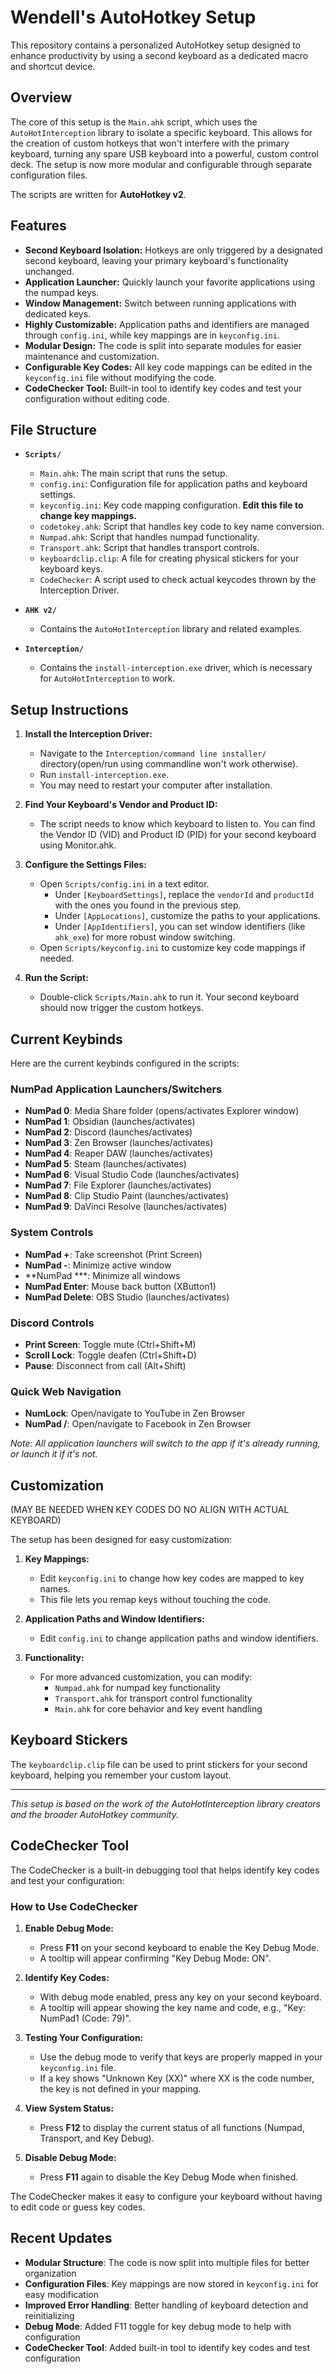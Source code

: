 # Wendell's AutoHotkey Setup

This repository contains a personalized AutoHotkey setup designed to enhance productivity by using a second keyboard as a dedicated macro and shortcut device.

## Overview

The core of this setup is the `Main.ahk` script, which uses the `AutoHotInterception` library to isolate a specific keyboard. This allows for the creation of custom hotkeys that won't interfere with the primary keyboard, turning any spare USB keyboard into a powerful, custom control deck. The setup is now more modular and configurable through separate configuration files.

The scripts are written for **AutoHotkey v2**.

## Features

- **Second Keyboard Isolation:** Hotkeys are only triggered by a designated second keyboard, leaving your primary keyboard's functionality unchanged.
- **Application Launcher:** Quickly launch your favorite applications using the numpad keys.
- **Window Management:** Switch between running applications with dedicated keys.
- **Highly Customizable:** Application paths and identifiers are managed through `config.ini`, while key mappings are in `keyconfig.ini`.
- **Modular Design:** The code is split into separate modules for easier maintenance and customization.
- **Configurable Key Codes:** All key code mappings can be edited in the `keyconfig.ini` file without modifying the code.
- **CodeChecker Tool:** Built-in tool to identify key codes and test your configuration without editing code.

## File Structure

- **`Scripts/`**
  - `Main.ahk`: The main script that runs the setup.
  - `config.ini`: Configuration file for application paths and keyboard settings.
  - `keyconfig.ini`: Key code mapping configuration. **Edit this file to change key mappings.**
  - `codetokey.ahk`: Script that handles key code to key name conversion.
  - `Numpad.ahk`: Script that handles numpad functionality.
  - `Transport.ahk`: Script that handles transport controls.
  - `keyboardclip.clip`: A file for creating physical stickers for your keyboard keys.
  - `CodeChecker`: A script used to check actual keycodes thrown by the Interception Driver.

- **`AHK v2/`**
  - Contains the `AutoHotInterception` library and related examples.

- **`Interception/`**
  - Contains the `install-interception.exe` driver, which is necessary for `AutoHotInterception` to work.

## Setup Instructions

1.  **Install the Interception Driver:**
    - Navigate to the `Interception/command line installer/` directory(open/run using commandline won't work otherwise).
    - Run `install-interception.exe`.
    - You may need to restart your computer after installation.

2.  **Find Your Keyboard's Vendor and Product ID:**
    - The script needs to know which keyboard to listen to. You can find the Vendor ID (VID) and Product ID (PID) for your second keyboard using Monitor.ahk.
    
3.  **Configure the Settings Files:**
    - Open `Scripts/config.ini` in a text editor.
      - Under `[KeyboardSettings]`, replace the `vendorId` and `productId` with the ones you found in the previous step.
      - Under `[AppLocations]`, customize the paths to your applications.
      - Under `[AppIdentifiers]`, you can set window identifiers (like `ahk_exe`) for more robust window switching.
    - Open `Scripts/keyconfig.ini` to customize key code mappings if needed.

4.  **Run the Script:**
    - Double-click `Scripts/Main.ahk` to run it. Your second keyboard should now trigger the custom hotkeys.

## Current Keybinds

Here are the current keybinds configured in the scripts:

### NumPad Application Launchers/Switchers
- **NumPad 0**: Media Share folder (opens/activates Explorer window)
- **NumPad 1**: Obsidian (launches/activates)
- **NumPad 2**: Discord (launches/activates)
- **NumPad 3**: Zen Browser (launches/activates)
- **NumPad 4**: Reaper DAW (launches/activates)
- **NumPad 5**: Steam (launches/activates)
- **NumPad 6**: Visual Studio Code (launches/activates)
- **NumPad 7**: File Explorer (launches/activates)
- **NumPad 8**: Clip Studio Paint (launches/activates)
- **NumPad 9**: DaVinci Resolve (launches/activates)

### System Controls
- **NumPad +**: Take screenshot (Print Screen)
- **NumPad -**: Minimize active window
- **NumPad ***: Minimize all windows
- **NumPad Enter**: Mouse back button (XButton1)
- **NumPad Delete**: OBS Studio (launches/activates)

### Discord Controls
- **Print Screen**: Toggle mute (Ctrl+Shift+M)
- **Scroll Lock**: Toggle deafen (Ctrl+Shift+D)
- **Pause**: Disconnect from call (Alt+Shift)

### Quick Web Navigation
- **NumLock**: Open/navigate to YouTube in Zen Browser
- **NumPad /**: Open/navigate to Facebook in Zen Browser

*Note: All application launchers will switch to the app if it's already running, or launch it if it's not.*

## Customization

(MAY BE NEEDED WHEN KEY CODES DO NO ALIGN WITH ACTUAL KEYBOARD)

The setup has been designed for easy customization:

1. **Key Mappings:** 
   - Edit `keyconfig.ini` to change how key codes are mapped to key names. 
   - This file lets you remap keys without touching the code.

2. **Application Paths and Window Identifiers:** 
   - Edit `config.ini` to change application paths and window identifiers.

3. **Functionality:**
   - For more advanced customization, you can modify:
     - `Numpad.ahk` for numpad key functionality
     - `Transport.ahk` for transport control functionality
     - `Main.ahk` for core behavior and key event handling

## Keyboard Stickers

The `keyboardclip.clip` file can be used to print stickers for your second keyboard, helping you remember your custom layout.

---

*This setup is based on the work of the AutoHotInterception library creators and the broader AutoHotkey community.*

## CodeChecker Tool

The CodeChecker is a built-in debugging tool that helps identify key codes and test your configuration:

### How to Use CodeChecker

1. **Enable Debug Mode:**
   - Press **F11** on your second keyboard to enable the Key Debug Mode.
   - A tooltip will appear confirming "Key Debug Mode: ON".

2. **Identify Key Codes:**
   - With debug mode enabled, press any key on your second keyboard.
   - A tooltip will appear showing the key name and code, e.g., "Key: NumPad1 (Code: 79)".

3. **Testing Your Configuration:**
   - Use the debug mode to verify that keys are properly mapped in your `keyconfig.ini` file.
   - If a key shows "Unknown Key (XX)" where XX is the code number, the key is not defined in your mapping.

4. **View System Status:**
   - Press **F12** to display the current status of all functions (Numpad, Transport, and Key Debug).

5. **Disable Debug Mode:**
   - Press **F11** again to disable the Key Debug Mode when finished.

The CodeChecker makes it easy to configure your keyboard without having to edit code or guess key codes.

## Recent Updates

- **Modular Structure**: The code is now split into multiple files for better organization
- **Configuration Files**: Key mappings are now stored in `keyconfig.ini` for easy modification
- **Improved Error Handling**: Better handling of keyboard detection and reinitializing
- **Debug Mode**: Added F11 toggle for key debug mode to help with configuration
- **CodeChecker Tool**: Added built-in tool to identify key codes and test configuration
